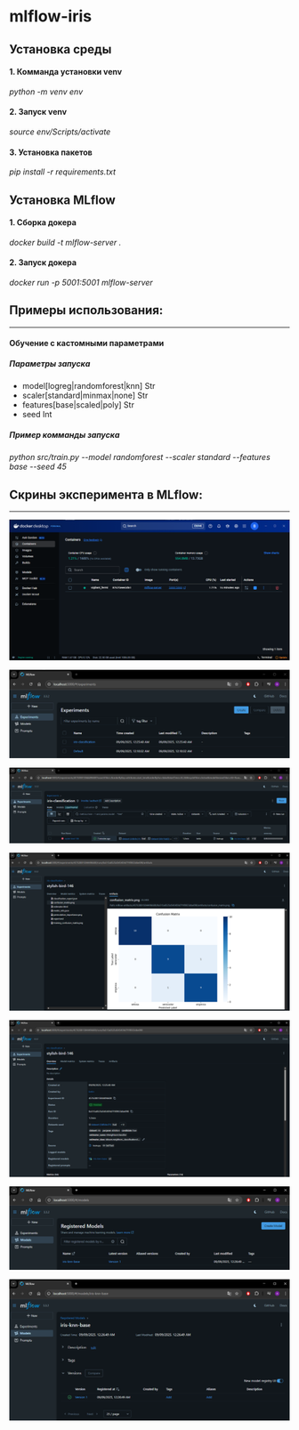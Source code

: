 # mlflow-iris

## Установка среды
#### 1. Комманда установки venv
_python -m venv env_
#### 2. Запуск venv
_source env/Scripts/activate_
#### 3. Установка пакетов
_pip install -r requirements.txt_
## Установка MLflow
#### 1. Сборка докера
_docker build -t mlflow-server ._
#### 2. Запуск докера
_docker run -p 5001:5001  mlflow-server_
## Примеры использования:
---
#### Обучение с кастомными параметрами
##### Параметры запуска
- model[logreg|randomforest|knn] Str
- scaler[standard|minmax|none] Str
- features[base|scaled|poly] Str
- seed Int
##### Пример комманды запуска
_python src/train.py --model randomforest --scaler standard --features base --seed 45_

## Скрины эксперимента в MLflow:
---
![Alt Docker](images/docker.png)

![Alt Experiments](images/experiments.png)

![Alt Experiment](images/experiment.png)

![Alt Artifacts](images/artifacts-experiment.png)

![Alt Overview](images/overview-experiment.png)

![Alt Models](images/models.png)

![Alt Model](images/model.png)